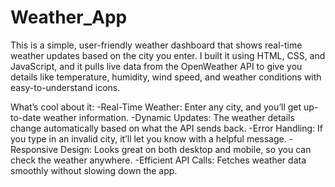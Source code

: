 # Weather_App

This is a simple, user-friendly weather dashboard that shows real-time weather updates based on the city you enter. I built it using HTML, CSS, and JavaScript, and it pulls live data from the OpenWeather API to give you details like temperature, humidity, wind speed, and weather conditions with easy-to-understand icons.

What’s cool about it:
-Real-Time Weather: Enter any city, and you’ll get up-to-date weather information.
-Dynamic Updates: The weather details change automatically based on what the API sends back.
-Error Handling: If you type in an invalid city, it’ll let you know with a helpful message.
-Responsive Design: Looks great on both desktop and mobile, so you can check the weather anywhere.
-Efficient API Calls: Fetches weather data smoothly without slowing down the app.
